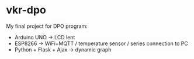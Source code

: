 # vkr-dpo
My final project for DPO program:
- Arduino UNO -> LCD lent
- ESP8266 -> WiFi+MQTT / temperature sensor / series connection to PC
- Python + Flask + Ajax -> dynamic graph
